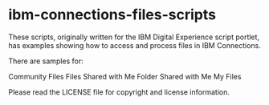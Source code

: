 # ibm-connections-files-scripts


These scripts, originally written for the IBM Digital Experience script portlet, has examples showing how to access and process files in IBM Connections.

There are samples for:

Community Files
Files Shared with Me
Folder Shared with Me
My Files


Please read the LICENSE file for copyright and license information.
